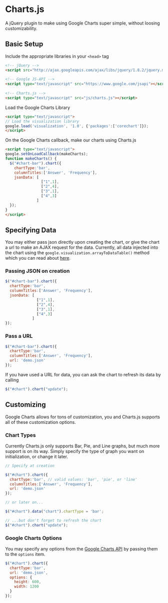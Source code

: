 # Charts.js

A jQuery plugin to make using Google Charts super simple, without loosing customizability.

## Basic Setup

Include the appropriate libraries in your `<head>` tag
  
```html
<!-- jQuery -->
<script src="http://ajax.googleapis.com/ajax/libs/jquery/1.8.2/jquery.min.js"></script>
    
<!-- Google JS-API -->
<script type="text/javascript" src="https://www.google.com/jsapi"></script>
    
<!-- Charts.js -->
<script type="text/javascript" src="js/charts.js"></script>
```

Load the Google Charts Library

```html
<script type="text/javascript">
// Load the visualization library
google.load('visualization', '1.0', {'packages':['corechart']});
</script>
```

On the Google Charts callback, make our charts using Charts.js

```html
<script type="text/javascript">
google.setOnLoadCallback(makeCharts);
function makeCharts() {
  $("#chart-bar").chart({
    chartType:'bar',
    columnTitles:['Answer', 'Frequency'],
    jsonData: [
                ["1",1],
                ["2",4],
                ["3",1],
                ["4",3]
              ]
  });
}
</script>
```

## Specifying Data

You may either pass json directly upon creating the chart, or give the chart a url to make an AJAX request for the data. Currently, all data injected into the chart using the `google.visualization.arrayToDataTable()` method which you can read about [here](https://google-developers.appspot.com/chart/interactive/docs/datatables_dataviews#arraytodatatable).

### Passing JSON on creation
```javascript
$("#chart-bar").chart({
  chartType:'bar',
  columnTitles:['Answer', 'Frequency'],
  jsonData: [
              ["1",1],
              ["2",4],
              ["3",1],
              ["4",3]
            ]
});
```

### Pass a URL
```javascript
$("#chart-bar").chart({
  chartType:'bar',
  columnTitles:['Answer', 'Frequency'],
  url: 'demo.json'
});
```

If you have used a URL for data, you can ask the chart to refresh its data by calling

```javascript
$("#chart").chart("update");
```

## Customizing

Google Charts allows for tons of customization, you and Charts.js supports all of these customization options. 

### Chart Types

Currently Charts.js only supports Bar, Pie, and Line graphs, but much more support is on its way. Simply specify the type of graph you want on initialization, or change it later.

```javascript
// Specify at creation

$("#chart").chart({
  chartType:'bar', // valid values: 'bar', 'pie', or 'line'
  columnTitles:['Answer', 'Frequency'],
  url: 'demo.json'
});

// or later on...

$("#chart").data("chart").chartType = 'bar';

// ...but don't forget to refresh the chart
$("#chart").chart("update");
```

### Google Charts Options

You may specify any options from the [Google Charts API](https://google-developers.appspot.com/chart/interactive/docs/customizing_charts) by passing them to the `options` item.

```javascript
$("#chart").chart({
  chartType:'bar',
  url: 'demo.json',
  options: {
    height: 600,
    width: 1200
  }
});